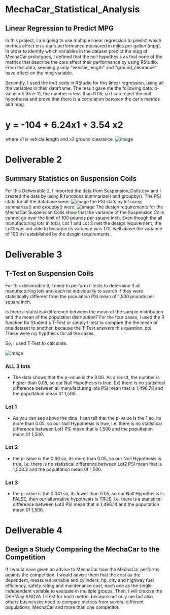 # MechaCar_Statistical_Analysis

## Linear Regression to Predict MPG
In this project, I am going to use multiple linear regression to predict which metrics effect on a car's performance measured in miles per gallon (mpg). In order to identify which variables in the dataset predict the mpg of MechaCar prototypes, I defined that the null hypothesis as that none of the metrics that describe the cars affect their performance by using RStudio. From this data, seemingly only "vehicle_length" and "ground_clearance" have effect on the mpg variable.

Secondly, I used the Im() code in RStudio for this linear regression, using all the variables in their dataframe. The result gave me the following data: p-value = 5.35 e-11, the number is less than 0.05, so I can reject the null hypothesis and prove that there is a correlation between the car's metrics and mpg.

# y = -104 + 6.24x1 + 3.54 x2
where x1 is vehicle length and x2 ground clearance.
![image](https://user-images.githubusercontent.com/105985796/192198918-45466396-6b74-4152-87be-eb0a2622bbc5.png)


# Deliverable 2
## Summary Statistics on Suspension Coils
For this Deliverable 2, I imported the data from Suspension_Coils.csv and I created the data by using R functions summarize() and groupby(). The PSI stats for all the database were:
![image](https://user-images.githubusercontent.com/105985796/192200861-37c28f16-26e6-4ace-a761-24c44d2b2612.png)
the PSI stats by lot using summarize() and groupby() were:
![image](https://user-images.githubusercontent.com/105985796/192201038-084940d3-373c-492f-89db-a88ddf18b00b.png)
The design requirements for the MechaCar Suspension Coils show that the variance of the Suspension Coils cannot go over the limit of 100 pounds per square inch. Even though the all manufacturing lots in total, Lot 1 and Lot 2 met the design requirement, the Lot3 was not able to because its variance was 170, well above the variance of 100 psi established by the desgin requirements.

# Deliverable 3
## T-Test on Suspension Coils
For this deliverable 3, I need to perform t-tests to determine if all manufacturing lots and each lot individually to search if they were statistically different from the population PSI mean of 1,500 pounds per square inch.

Is there a statistical difference between the mean of the sample distribution and the mean of the population distribution? For the four cases, I used the R function for Student´s T-Test or simply t-test to compare the the mean of one dataset to another. because the T-Test answers this question. ppi. These were my hypthesis for all the cases.

So, I used T-Test to calculate.

![image](https://user-images.githubusercontent.com/105985796/192202282-68d24df2-b16b-4fd8-8b2b-210521bddd73.png)


### ALL 3 lots
* The data shows that the p-value is the 0.06. As a reuslt, the number is higher than 0.05, so our Null Hypothesis is true. Ex) there is no statistical difference between all manufacturing lots PSI mean that is 1,498.78 and the popultation mean 0f 1,500.

### Lot 1
* As you can see above the data, I can tell that the p-value is the 1 so, its more than 0.05, so our Null Hypothesis is true, i.e. there is no statistical difference between Lot1 PSI mean that is 1,500 and the popultation mean 0f 1,500.

### Lot 2
* the p-value is the 0.60 so, its more than 0.05, so our Null Hypothesis is true, i.e. there is no statistical difference between Lot2 PSI mean that is 1,500.2 and the popultation mean 0f 1,500.

### Lot 3
* the p-value is the 0.041 so, its lower than 0.05, so our Null Hypothesis is FALSE, then our alternative hypothesis is TRUE, i.e. there is a statistical difference between Lot3 PSI mean that is 1,496.14 and the popultation mean 0f 1,500.

# Deliverable 4
## Design a Study Comparing the MechaCar to the Competition
If I would have given an advise to MechaCar how the MechaCar performs againts the competition, I would advise them that the cost as the dependent, measured variable and cylinders, hp, city and highway fuel efficiency, safety rating and maintenance cost, each one as the single independent variable to evaluate in multiple groups. Then, I will choose the One Way ANOVA T-Test for each metric, because not only me but also others businesses need to compare metrics from several different populations, MechaCar and more than one competitor.

